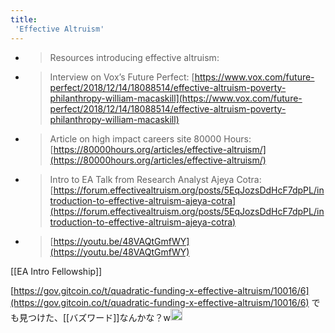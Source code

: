```yaml
---
title:
 'Effective Altruism'
---
```


- > Resources introducing effective altruism:
- >  Interview on Vox’s Future Perfect: [https://www.vox.com/future-perfect/2018/12/14/18088514/effective-altruism-poverty-philanthropy-william-macaskill](https://www.vox.com/future-perfect/2018/12/14/18088514/effective-altruism-poverty-philanthropy-william-macaskill)
- >  Article on high impact careers site 80000 Hours: [https://80000hours.org/articles/effective-altruism/](https://80000hours.org/articles/effective-altruism/)
- >  Intro to EA Talk from Research Analyst Ajeya Cotra:  [https://forum.effectivealtruism.org/posts/5EqJozsDdHcF7dpPL/introduction-to-effective-altruism-ajeya-cotra](https://forum.effectivealtruism.org/posts/5EqJozsDdHcF7dpPL/introduction-to-effective-altruism-ajeya-cotra)
- >  [https://youtu.be/48VAQtGmfWY](https://youtu.be/48VAQtGmfWY)

[[EA Intro Fellowship]]

[https://gov.gitcoin.co/t/quadratic-funding-x-effective-altruism/10016/6](https://gov.gitcoin.co/t/quadratic-funding-x-effective-altruism/10016/6) でも見つけた、[[バズワード]]なんかな？w<img src='https://scrapbox.io/api/pages/blu3mo-public/tkgshn/icon' alt='tkgshn.icon' height="19.5"/>

